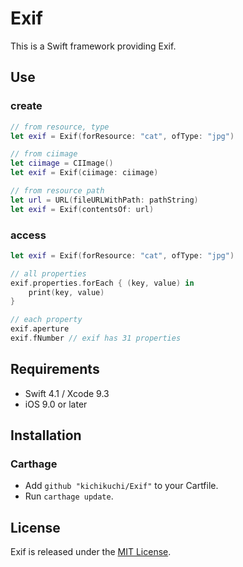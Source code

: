# Exif

This is a Swift framework providing Exif.

## Use

### create

```swift
// from resource, type
let exif = Exif(forResource: "cat", ofType: "jpg")

// from ciimage
let ciimage = CIImage()
let exif = Exif(ciimage: ciimage)

// from resource path
let url = URL(fileURLWithPath: pathString)
let exif = Exif(contentsOf: url)

```

### access

```swift
let exif = Exif(forResource: "cat", ofType: "jpg")

// all properties
exif.properties.forEach { (key, value) in
    print(key, value)
}

// each property
exif.aperture
exif.fNumber // exif has 31 properties

```

## Requirements

- Swift 4.1 / Xcode 9.3
- iOS 9.0 or later

## Installation

### Carthage

- Add `github "kichikuchi/Exif"` to your Cartfile.
- Run `carthage update`.

## License

Exif is released under the [MIT License](LICENSE.md).
